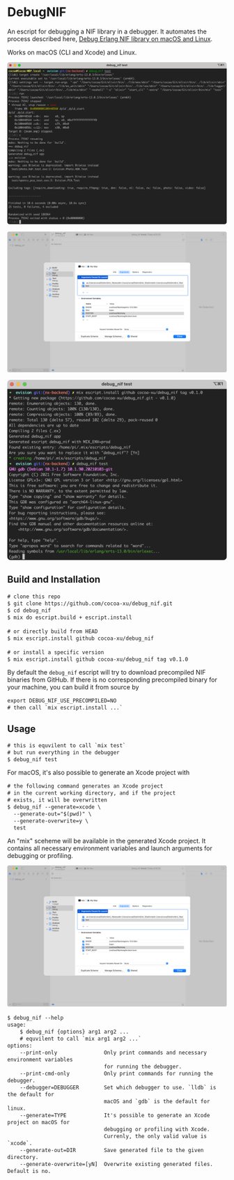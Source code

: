 # DebugNIF

An escript for debugging a NIF library in a debugger. It automates the process described here, [Debug Erlang NIF library on macOS and Linux](https://cocoa-research.works/2022/02/debug-erlang-nif-library/).

Works on macOS (CLI and Xcode) and Linux.

![macOS](assets/screenshot-macos.png)

![macOS-xcode](assets/screenshot-macos-xcode.png)

![Linux](assets/screenshot-linux.png)

## Build and Installation

```shell
# clone this repo
$ git clone https://github.com/cocoa-xu/debug_nif.git
$ cd debug_nif
$ mix do escript.build + escript.install

# or directly build from HEAD
$ mix escript.install github cocoa-xu/debug_nif

# or install a specific version
$ mix escript.install github cocoa-xu/debug_nif tag v0.1.0
```

By default the `debug_nif` escript will try to download precompiled NIF binaries from GitHub. If there is no corresponding precompiled binary for your machine, you can build it from source by

```shell
export DEBUG_NIF_USE_PRECOMPILED=NO
# then call `mix escript.install ...`
```

## Usage
```shell
# this is equvilent to call `mix test` 
# but run everything in the debugger
$ debug_nif test
```

For macOS, it's also possible to generate an Xcode project with
```shell
# the following command generates an Xcode project
# in the current working directory, and if the project
# exists, it will be overwritten
$ debug_nif --generate=xcode \
  --generate-out="$(pwd)" \
  --generate-overwrite=y \
  test
```

An "mix" sceheme will be available in the generated Xcode project. It contains all necessary environment variables and launch arguments for debugging or profiling.

![macos-xcode](assets/screenshot-macos-xcode.png)

```shell
$ debug_nif --help
usage:
    $ debug_nif {options} arg1 arg2 ...
    # equvilent to call `mix arg1 arg2 ...`
options:
    --print-only               Only print commands and necessary environment variables
                               for running the debugger.
    --print-cmd-only           Only print commands for running the debugger.
    --debugger=DEBUGGER        Set which debugger to use. `lldb` is the default for
                               macOS and `gdb` is the default for linux.
    --generate=TYPE            It's possible to generate an Xcode project on macOS for
                               debugging or profiling with Xcode.
                               Currenly, the only valid value is `xcode`.
    --generate-out=DIR         Save generated file to the given directory.
    --generate-overwrite=[yN]  Overwrite existing generated files. Default is no.
```
